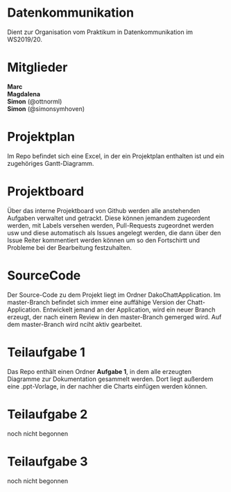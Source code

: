 # Datenkommunikation
Dient zur Organisation vom Praktikum in Datenkommunikation im WS2019/20.

# Mitglieder
**Marc** <br>
**Magdalena** <br>
**Simon** (@ottnorml) <br>
**Simon** (@simonsymhoven) <br> 
# Projektplan
Im Repo befindet sich eine Excel, in der ein Projektplan enthalten ist und ein zugehöriges Gantt-Diagramm.

# Projektboard
Über das interne Projektboard von Github werden alle anstehenden Aufgaben verwaltet und getrackt. Diese können jemandem zugeordent werden, mit Labels versehen werden, Pull-Requests zugeordnet werden usw und diese automatisch als Issues angelegt werden, die dann über den Issue Reiter kommentiert werden können um so den Fortschirtt und Probleme bei der Bearbeitung festzuhalten.

# SourceCode
Der Source-Code zu dem Projekt liegt im Ordner DakoChattApplication.
Im master-Branch befindet sich immer eine auffähige Version der Chatt-Application. Entwickelt jemand an der Application, wird ein neuer Branch erzeugt, der nach einem Review in den master-Branch gemerged wird. Auf dem master-Branch wird nciht aktiv gearbeitet.

# Teilaufgabe 1
Das Repo enthält einen Ordner **Aufgabe 1**, in dem alle erzeugten Diagramme zur Dokumentation gesammelt werden. Dort liegt außerdem eine .ppt-Vorlage, in der nachher die Charts einfügen werden können.

# Teilaufgabe 2
noch nicht begonnen

# Teilaufgabe 3
noch nicht begonnen
